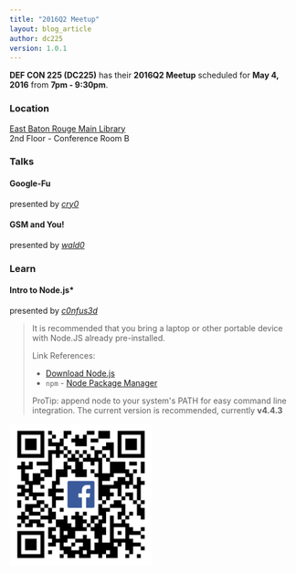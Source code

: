 ```yaml
---
title: "2016Q2 Meetup"
layout: blog_article
author: dc225
version: 1.0.1
---
```


<script type="application/ld+json">
{
  "@context" : "http://schema.org",
  "@type" : "Event",
  "name" : "2016Q2 Meetup",
  "startDate" : "2016-05-04",
  "location" : {
    "@type" : "Place",
    "name" : "East Baton Rouge Main Library",
    "address" : {
      "@type" : "PostalAddress",
      "addressLocality" : "Baton Rouge",
      "addressRegion" : "Louisiana"
    }
  },
  "description" : "DC225 has their 2016Q2 Meetup coming up",
  "url" : "http://defcon225.org/blog/2016/q2-meetup.html"
}
</script>

**DEF CON 225 (DC225)** has their **2016Q2 Meetup** scheduled for **May 4, 2016** from **7pm - 9:30pm**.

### Location
[East Baton Rouge Main Library](http://www.ebrpl.com/LocationsandHours/ebr.html)  
2nd Floor - Conference Room B

### Talks

#### Google-Fu
presented by [*cry0*](https://nolacon.com/speaker/cry0/)

#### GSM and You!
presented by [*wald0*](https://twitter.com/HoltZilla)

### Learn

#### Intro to Node.js\*
presented by [*c0nfus3d*](https://github.com/c0nfus3d)

>  It is recommended that you bring a laptop or other portable device with Node.JS already pre-installed.
>
>  Link References:  
> - [Download Node.js](https://nodejs.org/en/download/)  
> - `npm` - [Node Package Manager](https://www.npmjs.com/)
>
> ProTip: append node to your system's PATH for easy command line integration. The current version is recommended, currently __v4.4.3__

<a href="https://www.facebook.com/events/241701342851338/" target="_blank"><img src="/assets/blog/2016Q2.png" border="0" alt="Facebook Event" title="Facebook Event" width="250" width="250" /></a>
